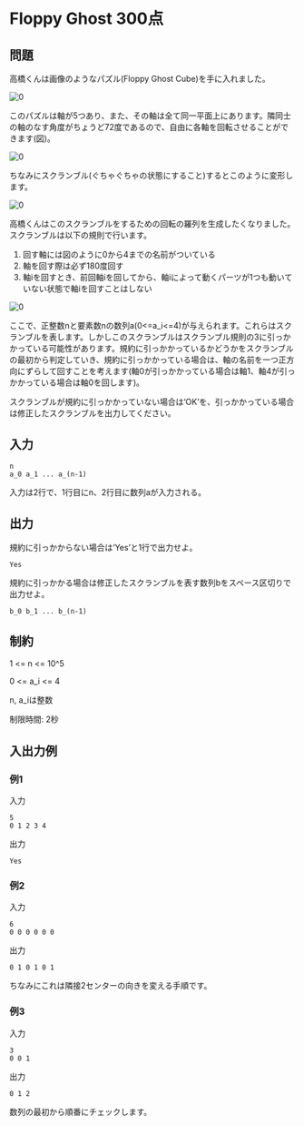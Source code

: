 # Floppy Ghost 300点

## 問題

高橋くんは画像のようなパズル(Floppy Ghost Cube)を手に入れました。

![0](/img/0.png)

このパズルは軸が5つあり、また、その軸は全て同一平面上にあります。隣同士の軸のなす角度がちょうど72度であるので、自由に各軸を回転させることができます(図)。

![0](/img/2.png)

ちなみにスクランブル(ぐちゃぐちゃの状態にすること)するとこのように変形します。

![0](/img/1.png)

高橋くんはこのスクランブルをするための回転の羅列を生成したくなりました。スクランブルは以下の規則で行います。

1. 回す軸には図のように0から4までの名前がついている
2. 軸を回す際は必ず180度回す
3. 軸iを回すとき、前回軸iを回してから、軸iによって動くパーツが1つも動いていない状態で軸iを回すことはしない

![0](/img/3.png)

ここで、正整数nと要素数nの数列a(0<=a_i<=4)が与えられます。これらはスクランブルを表します。しかしこのスクランブルはスクランブル規則の3に引っかかっている可能性があります。規約に引っかかっているかどうかをスクランブルの最初から判定していき、規約に引っかかっている場合は、軸の名前を一つ正方向にずらして回すことを考えます(軸0が引っかかっている場合は軸1、軸4が引っかかっている場合は軸0を回します)。

スクランブルが規約に引っかかっていない場合は‘OK’を、引っかかっている場合は修正したスクランブルを出力してください。

## 入力

```
n
a_0 a_1 ... a_(n-1)
```

入力は2行で、1行目にn、2行目に数列aが入力される。

## 出力

規約に引っかからない場合は‘Yes’と1行で出力せよ。

```
Yes
```

規約に引っかかる場合は修正したスクランブルを表す数列bをスペース区切りで出力せよ。

```
b_0 b_1 ... b_(n-1)
```

## 制約

1 <= n <= 10^5

0 <= a_i <= 4

n, a_iは整数

制限時間: 2秒

## 入出力例

### 例1

入力

```
5
0 1 2 3 4
```

出力

```
Yes
```

### 例2

入力

```
6
0 0 0 0 0 0
```

出力

```
0 1 0 1 0 1
```

ちなみにこれは隣接2センターの向きを変える手順です。

### 例3

入力

```
3
0 0 1
```

出力

```
0 1 2
```

数列の最初から順番にチェックします。